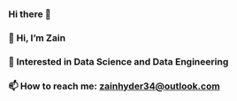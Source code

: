 ### Hi there 👋
### 👋 Hi, I’m Zain 
### 👀 Interested in Data Science and Data Engineering
### 📫 How to reach me: zainhyder34@outlook.com 

